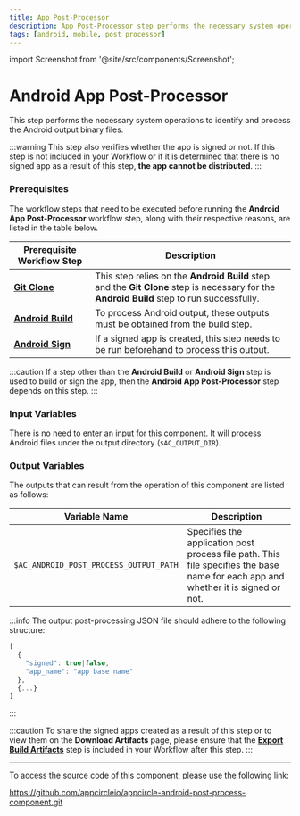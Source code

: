 ```yaml
---
title: App Post-Processor
description: App Post-Processor step performs the necessary system operations to identify and process the Android output binary files.
tags: [android, mobile, post processor]
---
```


import Screenshot from '@site/src/components/Screenshot';

# Android App Post-Processor
This step performs the necessary system operations to identify and process the Android output binary files.

:::warning
This step also verifies whether the app is signed or not. If this step is not included in your Workflow or if it is determined that there is no signed app as a result of this step, __the app cannot be distributed__.
:::

### Prerequisites
The workflow steps that need to be executed before running the **Android App Post-Processor** workflow step, along with their respective reasons, are listed in the table below.

| Prerequisite Workflow Step                      | Description                                     |
|-------------------------------------------------|-------------------------------------------------|
| [**Git Clone**](/workflows/common-workflow-steps/git-clone) | This step relies on the **Android Build** step and the **Git Clone** step is necessary for the **Android Build** step to run successfully. |
| [**Android Build**](/workflows/android-specific-workflow-steps/android-build) | To process Android output, these outputs must be obtained from the build step. |
| [**Android Sign**](/workflows/android-specific-workflow-steps/android-sign) | If a signed app is created, this step needs to be run beforehand to process this output. |

<Screenshot url='https://cdn.appcircle.io/docs/assets/android-workflow-components-post-processor_1.png' alt="image2" />

:::caution
If a step other than the **Android Build** or **Android Sign** step is used to build or sign the app, then the **Android App Post-Processor** step depends on this step.
:::

### Input Variables
There is no need to enter an input for this component. It will process Android files under the output directory (`$AC_OUTPUT_DIR`).

### Output Variables
The outputs that can result from the operation of this component are listed as follows:

<Screenshot url='https://cdn.appcircle.io/docs/assets/android-workflow-components-post-processor_2.png' alt="image2" />

| Variable Name                          | Description                                       |
|----------------------------------------|---------------------------------------------------|
| `$AC_ANDROID_POST_PROCESS_OUTPUT_PATH` | Specifies the application post process file path. This file specifies the base name for each app and whether it is signed or not. |

:::info
The output post-processing JSON file should adhere to the following structure:
```jsx title="ac_post_process_output.json"
[
  {
    "signed": true|false, 
    "app_name": "app base name"
  },
  {...}
]
```
:::

:::caution
To share the signed apps created as a result of this step or to view them on the **Download Artifacts** page, please ensure that the [**Export Build Artifacts**](/workflows/common-workflow-steps/export-build-artifacts) step is included in your Workflow after this step.
:::

---
To access the source code of this component, please use the following link:

https://github.com/appcircleio/appcircle-android-post-process-component.git